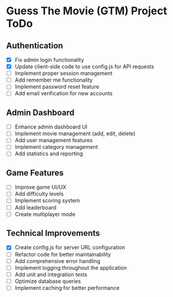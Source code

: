 # Guess The Movie (GTM) Project ToDo

## Authentication
- [x] Fix admin login functionality
- [x] Update client-side code to use config.js for API requests
- [ ] Implement proper session management
- [ ] Add remember me functionality
- [ ] Implement password reset feature
- [ ] Add email verification for new accounts

## Admin Dashboard
- [ ] Enhance admin dashboard UI
- [ ] Implement movie management (add, edit, delete)
- [ ] Add user management features
- [ ] Implement category management
- [ ] Add statistics and reporting

## Game Features
- [ ] Improve game UI/UX
- [ ] Add difficulty levels
- [ ] Implement scoring system
- [ ] Add leaderboard
- [ ] Create multiplayer mode

## Technical Improvements
- [x] Create config.js for server URL configuration
- [ ] Refactor code for better maintainability
- [ ] Add comprehensive error handling
- [ ] Implement logging throughout the application
- [ ] Add unit and integration tests
- [ ] Optimize database queries
- [ ] Implement caching for better performance 